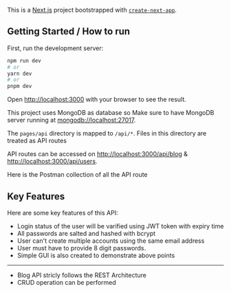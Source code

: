 This is a [Next.js](https://nextjs.org/) project bootstrapped with [`create-next-app`](https://github.com/vercel/next.js/tree/canary/packages/create-next-app).

## Getting Started / How to run

First, run the development server:

```bash
npm run dev
# or
yarn dev
# or
pnpm dev
```

Open [http://localhost:3000](http://localhost:3000) with your browser to see the result.

This project uses MongoDB as database so Make sure to have MongoDB server running at [mongodb://localhost:27017](mongodb://localhost:27017).

The `pages/api` directory is mapped to `/api/*`. Files in this directory are treated as API routes

API routes can be accessed on [http://localhost:3000/api/blog](http://localhost:3000/api/blog) & [http://localhost:3000/api/users](http://localhost:3000/api/users).

Here is the Postman collection of all the API route

## Key Features

Here are some key features of this API:

- Login status of the user will be varified using JWT token with expiry time
- All passwords are salted and hashed with bcrypt 
- User can't create multiple accounts using the same email address
- User must have to provide 8 digit passwords.
- Simple GUI is also created to demonstrate above points
----------------------

- Blog API stricly follows the REST Architecture
- CRUD operation can be performed


